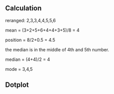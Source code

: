 

## Calculation

reranged: 2,3,3,4,4,5,5,6

mean = (3+2+5+6+4+4+3+5)/8 = 4

position = 8/2+0.5 = 4.5

the median is in the middle of 4th and 5th number.

median = (4+4)/2 = 4

mode = 3,4,5

## Dotplot

